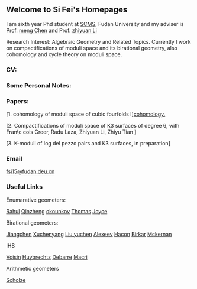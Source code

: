 ## Welcome to Si Fei's  Homepages

I am sixth year Phd student at [SCMS](http://www.scms.fudan.edu.cn/), Fudan University and my adviser is Prof. [meng Chen](http://homepage.fudan.edu.cn/mchen/) and Prof. [zhiyuan Li](http://homepage.fudan.edu.cn/zhiyuanli/?winzoom=1)

Research Interest: Algebraic Geometry and Related Topics. Currently I work on compactifications of moduli space and its birational geometry, also  cohomology and cycle theory on moduli space.

### CV:


### Some Personal Notes:


### Papers:
[1. cohomology of moduli space of cubic fourfolds I]<a href=" https://changfeng1992.github.io/SiFei/cohomology_I.pdf" target="_blank">cohomology.</a>

[2. Compactifications of moduli space of K3 surfaces of degree 6, with Fran\c cois Greer, Radu Laza, Zhiyuan Li, Zhiyu Tian ]

[3. K-moduli of log del pezzo pairs and K3 surfaces, in preparation]


### Email

fsi15@fudan.deu.cn

### Useful Links

Enumarative geometers:

[Rahul](https://people.math.ethz.ch/~rahul/)
[Qinzheng](http://bicmr.pku.edu.cn/~qizheng/#)
[okounkov](http://www.math.columbia.edu/~okounkov/)
[Thomas](http://wwwf.imperial.ac.uk/~rpwt/)
[Joyce](http://people.maths.ox.ac.uk/joyce/)

Birational geometers:

[Jiangchen](http://homepage.fudan.edu.cn/chenjiang/)
[Xuchenyang](https://web.math.princeton.edu/~chenyang/)
[Liu yuchen](https://web.math.princeton.edu/~yuchenl/)
[Alexeev](http://alpha.math.uga.edu/~valery/)
[Hacon](http://www.math.utah.edu/~hacon/)
[Birkar](https://www.dpmms.cam.ac.uk/~cb496/)
[Mckernan](http://www.math.ucsd.edu/~jmckerna/)

IHS 

[Voisin](https://webusers.imj-prg.fr/~claire.voisin/)
[Huybrechtz](http://www.math.uni-bonn.de/~huybrech/)
[Debarre](https://webusers.imj-prg.fr/olivier.debarre)
[Macri](https://www.imo.universite-paris-saclay.fr/~macri/)

Arithmetic geometers

[Scholze](http://www.math.uni-bonn.de/people/scholze/)


